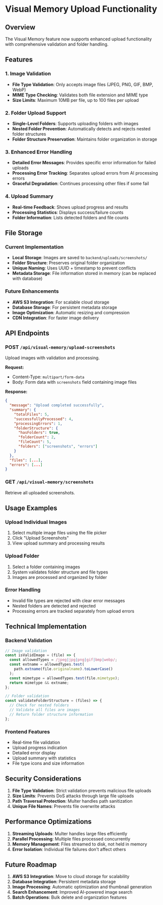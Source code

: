 # Visual Memory Upload Functionality

## Overview

The Visual Memory feature now supports enhanced upload functionality with comprehensive validation and folder handling.

## Features

### 1. Image Validation

- **File Type Validation**: Only accepts image files (JPEG, PNG, GIF, BMP, WebP)
- **MIME Type Checking**: Validates both file extension and MIME type
- **Size Limits**: Maximum 10MB per file, up to 100 files per upload

### 2. Folder Upload Support

- **Single-Level Folders**: Supports uploading folders with images
- **Nested Folder Prevention**: Automatically detects and rejects nested folder structures
- **Folder Structure Preservation**: Maintains folder organization in storage

### 3. Enhanced Error Handling

- **Detailed Error Messages**: Provides specific error information for failed uploads
- **Processing Error Tracking**: Separates upload errors from AI processing errors
- **Graceful Degradation**: Continues processing other files if some fail

### 4. Upload Summary

- **Real-time Feedback**: Shows upload progress and results
- **Processing Statistics**: Displays success/failure counts
- **Folder Information**: Lists detected folders and file counts

## File Storage

### Current Implementation

- **Local Storage**: Images are saved to `backend/uploads/screenshots/`
- **Folder Structure**: Preserves original folder organization
- **Unique Naming**: Uses UUID + timestamp to prevent conflicts
- **Metadata Storage**: File information stored in memory (can be replaced with database)

### Future Enhancements

- **AWS S3 Integration**: For scalable cloud storage
- **Database Storage**: For persistent metadata storage
- **Image Optimization**: Automatic resizing and compression
- **CDN Integration**: For faster image delivery

## API Endpoints

### POST `/api/visual-memory/upload-screenshots`

Upload images with validation and processing.

**Request:**

- Content-Type: `multipart/form-data`
- Body: Form data with `screenshots` field containing image files

**Response:**

```json
{
  "message": "Upload completed successfully",
  "summary": {
    "totalFiles": 5,
    "successfullyProcessed": 4,
    "processingErrors": 1,
    "folderStructure": {
      "hasFolders": true,
      "folderCount": 2,
      "fileCount": 5,
      "folders": ["screenshots", "errors"]
    }
  },
  "files": [...],
  "errors": [...]
}
```

### GET `/api/visual-memory/screenshots`

Retrieve all uploaded screenshots.

## Usage Examples

### Upload Individual Images

1. Select multiple image files using the file picker
2. Click "Upload Screenshots"
3. View upload summary and processing results

### Upload Folder

1. Select a folder containing images
2. System validates folder structure and file types
3. Images are processed and organized by folder

### Error Handling

- Invalid file types are rejected with clear error messages
- Nested folders are detected and rejected
- Processing errors are tracked separately from upload errors

## Technical Implementation

### Backend Validation

```javascript
// Image validation
const isValidImage = (file) => {
  const allowedTypes = /jpeg|jpg|png|gif|bmp|webp/;
  const extname = allowedTypes.test(
    path.extname(file.originalname).toLowerCase()
  );
  const mimetype = allowedTypes.test(file.mimetype);
  return mimetype && extname;
};

// Folder validation
const validateFolderStructure = (files) => {
  // Check for nested folders
  // Validate all files are images
  // Return folder structure information
};
```

### Frontend Features

- Real-time file validation
- Upload progress indication
- Detailed error display
- Upload summary with statistics
- File type icons and size information

## Security Considerations

1. **File Type Validation**: Strict validation prevents malicious file uploads
2. **Size Limits**: Prevents DoS attacks through large file uploads
3. **Path Traversal Protection**: Multer handles path sanitization
4. **Unique File Names**: Prevents file overwrite attacks

## Performance Optimizations

1. **Streaming Uploads**: Multer handles large files efficiently
2. **Parallel Processing**: Multiple files processed concurrently
3. **Memory Management**: Files streamed to disk, not held in memory
4. **Error Isolation**: Individual file failures don't affect others

## Future Roadmap

1. **AWS S3 Integration**: Move to cloud storage for scalability
2. **Database Integration**: Persistent metadata storage
3. **Image Processing**: Automatic optimization and thumbnail generation
4. **Search Enhancement**: Improved AI-powered image search
5. **Batch Operations**: Bulk delete and organization features
